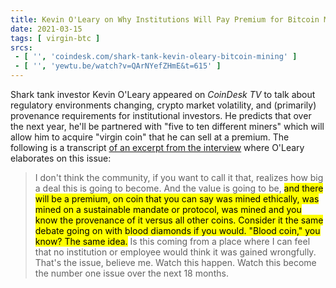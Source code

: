 ```yaml
---
title: Kevin O'Leary on Why Institutions Will Pay Premium for Bitcoin Mined a Certain Way
date: 2021-03-15
tags: [ virgin-btc ]
srcs:
 - [ '', 'coindesk.com/shark-tank-kevin-oleary-bitcoin-mining' ]
 - [ '', 'yewtu.be/watch?v=QArNYefZHmE&t=615' ]
---
```


Shark tank investor Kevin O'Leary appeared on _CoinDesk TV_ to talk about
regulatory environments changing, crypto market volatility, and (primarily)
provenance requirements for institutional investors. He predicts that over the
next year, he'll be partnered with "five to ten different miners" which will
allow him to acquire "virgin coin" that he can sell at a premium. The following
is a transcript [of an excerpt from the
interview](https://yewtu.be/watch?v=QArNYefZHmE&t=615) where O'Leary elaborates
on this issue:

> I don't think the community, if you want to call it that, realizes how big a
> deal this is going to become. And the value is going to be, <mark>and there
> will be a premium, on coin that you can say was mined ethically, was mined on
> a sustainable mandate or protocol, was mined and you know the provenance of
> it versus all other coins. Consider it the same debate going on with blood
> diamonds if you would. "Blood coin," you know? The same idea.</mark> Is this
> coming from a place where I can feel that no institution or employee would
> think it was gained wrongfully. That's the issue, believe me. Watch this
> happen. Watch this become the number one issue over the next 18 months.
